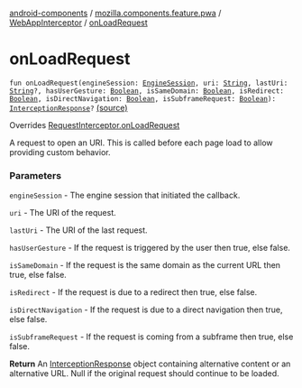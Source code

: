 [android-components](../../index.md) / [mozilla.components.feature.pwa](../index.md) / [WebAppInterceptor](index.md) / [onLoadRequest](./on-load-request.md)

# onLoadRequest

`fun onLoadRequest(engineSession: `[`EngineSession`](../../mozilla.components.concept.engine/-engine-session/index.md)`, uri: `[`String`](https://kotlinlang.org/api/latest/jvm/stdlib/kotlin/-string/index.html)`, lastUri: `[`String`](https://kotlinlang.org/api/latest/jvm/stdlib/kotlin/-string/index.html)`?, hasUserGesture: `[`Boolean`](https://kotlinlang.org/api/latest/jvm/stdlib/kotlin/-boolean/index.html)`, isSameDomain: `[`Boolean`](https://kotlinlang.org/api/latest/jvm/stdlib/kotlin/-boolean/index.html)`, isRedirect: `[`Boolean`](https://kotlinlang.org/api/latest/jvm/stdlib/kotlin/-boolean/index.html)`, isDirectNavigation: `[`Boolean`](https://kotlinlang.org/api/latest/jvm/stdlib/kotlin/-boolean/index.html)`, isSubframeRequest: `[`Boolean`](https://kotlinlang.org/api/latest/jvm/stdlib/kotlin/-boolean/index.html)`): `[`InterceptionResponse`](../../mozilla.components.concept.engine.request/-request-interceptor/-interception-response/index.md)`?` [(source)](https://github.com/mozilla-mobile/android-components/blob/master/components/feature/pwa/src/main/java/mozilla/components/feature/pwa/WebAppInterceptor.kt#L27)

Overrides [RequestInterceptor.onLoadRequest](../../mozilla.components.concept.engine.request/-request-interceptor/on-load-request.md)

A request to open an URI. This is called before each page load to allow
providing custom behavior.

### Parameters

`engineSession` - The engine session that initiated the callback.

`uri` - The URI of the request.

`lastUri` - The URI of the last request.

`hasUserGesture` - If the request is triggered by the user then true, else false.

`isSameDomain` - If the request is the same domain as the current URL then true, else false.

`isRedirect` - If the request is due to a redirect then true, else false.

`isDirectNavigation` - If the request is due to a direct navigation then true, else false.

`isSubframeRequest` - If the request is coming from a subframe then true, else false.

**Return**
An [InterceptionResponse](../../mozilla.components.concept.engine.request/-request-interceptor/-interception-response/index.md) object containing alternative content
or an alternative URL. Null if the original request should continue to
be loaded.

